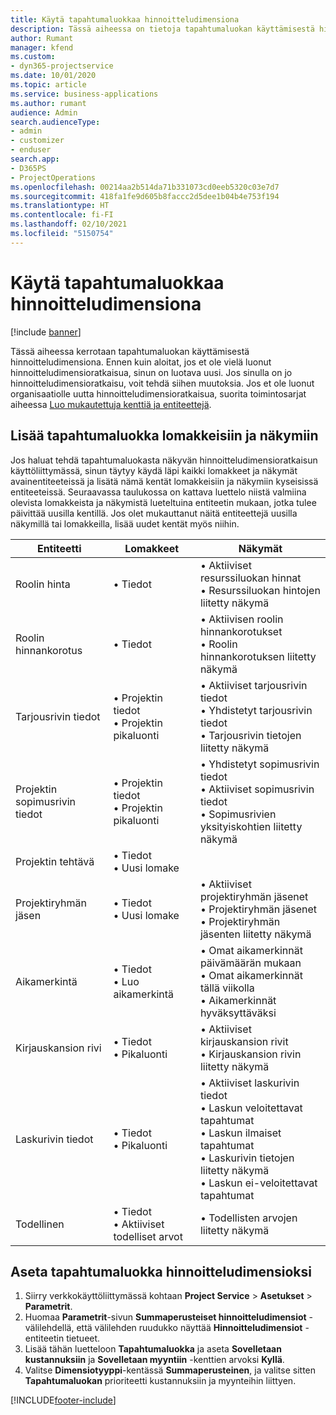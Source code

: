 ```yaml
---
title: Käytä tapahtumaluokkaa hinnoitteludimensiona
description: Tässä aiheessa on tietoja tapahtumaluokan käyttämisestä hinnoitteludimensiona.
author: Rumant
manager: kfend
ms.custom:
- dyn365-projectservice
ms.date: 10/01/2020
ms.topic: article
ms.service: business-applications
ms.author: rumant
audience: Admin
search.audienceType:
- admin
- customizer
- enduser
search.app:
- D365PS
- ProjectOperations
ms.openlocfilehash: 00214aa2b514da71b331073cd0eeb5320c03e7d7
ms.sourcegitcommit: 418fa1fe9d605b8faccc2d5dee1b04b4e753f194
ms.translationtype: HT
ms.contentlocale: fi-FI
ms.lasthandoff: 02/10/2021
ms.locfileid: "5150754"
---
```

# <a name="use-transaction-category-as-a-pricing-dimension"></a>Käytä tapahtumaluokkaa hinnoitteludimensiona

[!include [banner](../includes/psa-now-project-operations.md)]

Tässä aiheessa kerrotaan tapahtumaluokan käyttämisestä hinnoitteludimensiona. Ennen kuin aloitat, jos et ole vielä luonut hinnoitteludimensioratkaisua, sinun on luotava uusi. Jos sinulla on jo hinnoitteludimensioratkaisu, voit tehdä siihen muutoksia. Jos et ole luonut organisaatiolle uutta hinnoitteludimensioratkaisua, suorita toimintosarjat aiheessa [Luo mukautettuja kenttiä ja entiteettejä](create-custom-fields-entities.md).

## <a name="add-transaction-category-to-forms-and-views"></a>Lisää tapahtumaluokka lomakkeisiin ja näkymiin
Jos haluat tehdä tapahtumaluokasta näkyvän hinnoitteludimensioratkaisun käyttöliittymässä, sinun täytyy käydä läpi kaikki lomakkeet ja näkymät avainentiteeteissä ja lisätä nämä kentät lomakkeisiin ja näkymiin kyseisissä entiteeteissä.
Seuraavassa taulukossa on kattava luettelo niistä valmiina olevista lomakkeista ja näkymistä lueteltuina entiteetin mukaan, jotka tulee päivittää uusilla kentillä. Jos olet mukauttanut näitä entiteettejä uusilla näkymillä tai lomakkeilla, lisää uudet kentät myös niihin.

|  Entiteetti        | Lomakkeet     |Näkymät        |
| ------------------------------|---------------------------------|----------------------------------|
|  Roolin hinta|• Tiedot |• Aktiiviset resurssiluokan hinnat<br> • Resurssiluokan hintojen liitetty näkymä|
|  Roolin hinnankorotus|• Tiedot|• Aktiivisen roolin hinnankorotukset<br>• Roolin hinnankorotuksen liitetty näkymä|
|  Tarjousrivin tiedot|• Projektin tiedot<br>• Projektin pikaluonti|• Aktiiviset tarjousrivin tiedot<br>• Yhdistetyt tarjousrivin tiedot<br>• Tarjousrivin tietojen liitetty näkymä|
|  Projektin sopimusrivin tiedot|• Projektin tiedot<br>• Projektin pikaluonti|• Yhdistetyt sopimusrivin tiedot<br>• Aktiiviset sopimusrivin tiedot<br>• Sopimusrivien yksityiskohtien liitetty näkymä|
|  Projektin tehtävä|• Tiedot<br>• Uusi lomake||
|  Projektiryhmän jäsen|• Tiedot<br>• Uusi lomake|• Aktiiviset projektiryhmän jäsenet<br>• Projektiryhmän jäsenet<br>• Projektiryhmän jäsenten liitetty näkymä|
|  Aikamerkintä|• Tiedot<br>• Luo aikamerkintä|• Omat aikamerkinnät päivämäärän mukaan<br>• Omat aikamerkinnät tällä viikolla<br>• Aikamerkinnät hyväksyttäväksi|
|  Kirjauskansion rivi|• Tiedot<br>• Pikaluonti|• Aktiiviset kirjauskansion rivit<br>• Kirjauskansion rivin liitetty näkymä|
|  Laskurivin tiedot|• Tiedot<br>• Pikaluonti|• Aktiiviset laskurivin tiedot<br>• Laskun veloitettavat tapahtumat<br>• Laskun ilmaiset tapahtumat<br>• Laskurivin tietojen liitetty näkymä<br>• Laskun ei-veloitettavat tapahtumat|
|  Todellinen|• Tiedot<br>• Aktiiviset todelliset arvot|• Todellisten arvojen liitetty näkymä|

## <a name="set-up-transaction-category-as-a-pricing-dimension"></a>Aseta tapahtumaluokka hinnoitteludimensioksi

1. Siirry verkkokäyttöliittymässä kohtaan **Project Service** > **Asetukset** > **Parametrit**. 
2. Huomaa **Parametrit**-sivun **Summaperusteiset hinnoitteludimensiot** -välilehdellä, että välilehden ruudukko näyttää **Hinnoitteludimensiot** -entiteetin tietueet.
3. Lisää tähän luetteloon **Tapahtumaluokka** ja aseta **Sovelletaan kustannuksiin** ja **Sovelletaan myyntiin** -kenttien arvoksi **Kyllä**.
4. Valitse **Dimensiotyyppi**-kentässä **Summaperusteinen**, ja valitse sitten **Tapahtumaluokan** prioriteetti kustannuksiin ja myynteihin liittyen.


[!INCLUDE[footer-include](../includes/footer-banner.md)]